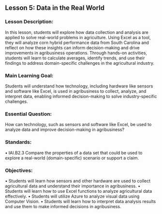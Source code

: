 ## Lesson 5: Data in the Real World
### Lesson Description:
In this lesson, students will explore how data collection and analysis are applied to solve real-world problems in agriculture. Using Excel as a tool, they will analyze corn hybrid performance data from South Carolina and reflect on how these insights can inform decision-making and drive improvements in agribusiness operations. Through hands-on activities, students will learn to calculate averages, identify trends, and use their findings to address domain-specific challenges in the agricultural industry.  

### Main Learning Goal:
Students will understand how technology, including hardware like sensors and software like Excel, is used in agribusiness to collect, analyze, and interpret data, enabling informed decision-making to solve industry-specific challenges.

### Essential Question:
How can technology, such as sensors and software like Excel, be used to analyze data and improve decision-making in agribusiness?   

### Standards:
•	IAI.B2.3 Compare the properties of a data set that could be used to explore a real-world (domain-specific) scenario or support a claim.

### Objectives:
•	Students will learn how sensors and other hardware are used to collect agricultural data and understand their importance in agribusiness. 
•	Students will learn how to use Excel functions to analyze agricultural data effectively. 
•	Students will utilize Azure to analyze visual data using Computer Vision.
•	Students will learn how to interpret data analysis results and use them to make informed decisions in agribusiness.


